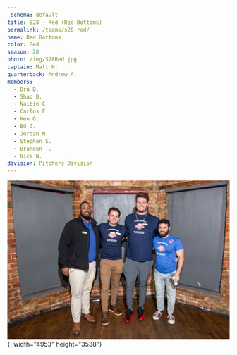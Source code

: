 ```yaml
---
_schema: default
title: S28 - Red (Red Bottoms)
permalink: /teams/s28-red/
name: Red Bottoms
color: Red
season: 28
photo: /img/S28Red.jpg
captain: Matt H.
quarterback: Andrew A.
members:
  - Dru B.
  - Shaq B.
  - Naibin C.
  - Carlos F.
  - Ken G.
  - Ed J.
  - Jordan M.
  - Stephen S.
  - Brandon T.
  - Nick W.
division: Pitchers Division
---
```

![](/img/da2-7066.jpg){: width="4953" height="3538"}